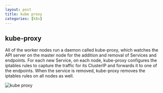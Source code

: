 ```yaml
---
layout: post
title: kube proxy
categories: [k8s]
---
```

## kube-proxy

All of the worker nodes run a daemon called kube-proxy, which watches the API server on the master node for the addition and removal of Services and endpoints. For each new Service, on each node, kube-proxy configures the iptables rules to capture the traffic for its ClusterIP and forwards it to one of the endpoints. When the service is removed, kube-proxy removes the iptables rules on all nodes as well.

![kube proxy](https://github.com/shidongwa/seesea2024.github.io/blob/master/images/kubeproxy.png?raw=true)